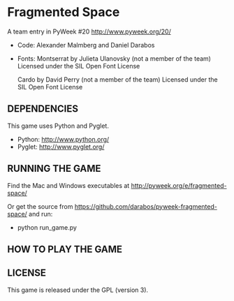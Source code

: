 Fragmented Space
================

A team entry in PyWeek #20  <http://www.pyweek.org/20/>

  - Code:
      Alexander Malmberg and Daniel Darabos
  - Fonts:
      Montserrat by Julieta Ulanovsky (not a member of the team)
      Licensed under the SIL Open Font License

      Cardo by David Perry (not a member of the team)
      Licensed under the SIL Open Font License



DEPENDENCIES
------------

This game uses Python and Pyglet.

  - Python:     http://www.python.org/
  - Pyglet:     http://www.pyglet.org/



RUNNING THE GAME
----------------

Find the Mac and Windows executables at http://pyweek.org/e/fragmented-space/

Or get the source from https://github.com/darabos/pyweek-fragmented-space/ and run:

  - python run_game.py



HOW TO PLAY THE GAME
--------------------



LICENSE
-------

This game is released under the GPL (version 3).
